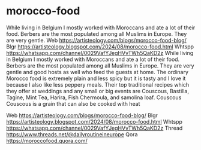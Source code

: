 # morocco-food
While living in Belgium I mostly worked with Moroccans and ate a lot of their food. Berbers are the most populated among all Muslims in Europe. They are very gentle. Web https://artisteology.com/blogs/morocco-food-blog/  Blgr https://artisteology.blogspot.com/2024/08/morocco-food.html  Whtspp https://whatsapp.com/channel/0029VafYJegHVvTWh5QaKD2z 
While living in Belgium I mostly worked with Moroccans and ate a lot of their food. Berbers are the most populated among all Muslims in Europe. They are very gentle and good hosts as well who feed the guests at home. The ordinary Morocco food is extremely plain and less spicy but it is tasty and I love it because I also like less peppery meals. Their top traditional recipes which they offer at weddings and any small or big events are Couscous, Bastilla, Tagine, Mint Tea, Harira, Fish Chermoula, and samolina loaf.
 Couscous
Couscous is a grain that can also be cooked with heat

Web https://artisteology.com/blogs/morocco-food-blog/ 
Blgr https://artisteology.blogspot.com/2024/08/morocco-food.html 
Whtspp https://whatsapp.com/channel/0029VafYJegHVvTWh5QaKD2z 
Thread  https://www.threads.net/@dailyroutineineurope 
Qora https://moroccofood.quora.com/ 
